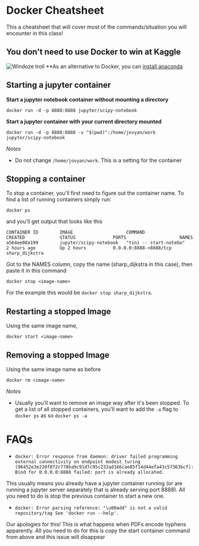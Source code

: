 # Docker Cheatsheet
This a cheatsheet that will cover most of the commands/situation you will encounter in this class!

## You don't need to use Docker to win at Kaggle
![Windoze troll](https://i.imgflip.com/1amtdy.jpg)
**As an alternative to Docker, you can [install anaconda](https://www.continuum.io/downloads)

## Starting a jupyter container
**Start a jupyter notebook container without mounting a directory**

`docker run -d -p 8888:8888 jupyter/scipy-notebook`

**Start a jupyter container with your current directory mounted**

`docker run -d -p 8888:8888 -v "$(pwd)":/home/jovyan/work jupyter/scipy-notebook`

*Notes*
* Do not change `/home/jovyan/work`. This is a setting for the container

## Stopping a container
To stop a container, you'll first need to figure out the container name. To find a list of running containers simply run: 

`docker ps`

and you'll get output that looks like this 
```
CONTAINER ID        IMAGE                    COMMAND                  CREATED             STATUS              PORTS                    NAMES
a564ee08a199        jupyter/scipy-notebook   "tini -- start-notebo"   2 hours ago         Up 2 hours          0.0.0.0:8888->8888/tcp   sharp_dijkstra
```

Got to the NAMES column, copy the name (sharp_dijkstra in this case), then paste it in this command

`docker stop <image-name>`

For the example this would be `docker stop sharp_dijkstra`.

## Restarting a stopped Image
Using the same image name, 

`docker start <image-name>`

## Removing a stopped Image
Using the same image name as before

`docker rm <image-name>`

*Notes* 
* Usually you'll want to remove an image way after it's been stopped. To get a list of all stopped containers, you'll want to add the `-a` flag to `docker ps` as so
`docker ps -a`


# FAQs
* ```docker: Error response from daemon: driver failed programming external connectivity on endpoint modest_turing (96452e3e228f072c778ba9c91d7c95c232ad166cae85f14d44efa43c57363bcf): Bind for 0.0.0.0:8888 failed: port is already allocated.```

This usually means you already have a jupyter container running (or are running a jupyter server separately that is already serving port 8888). All you need to do is stop the previous container to start a new one.

* ```docker: Error parsing reference: "\u00add" is not a valid repository/tag See 'docker run --help'. ```

Our apologies for this! This is what happens when PDFs encode hyphens apparently. All you need to do for this is copy the start container command from above and this issue will disappear

